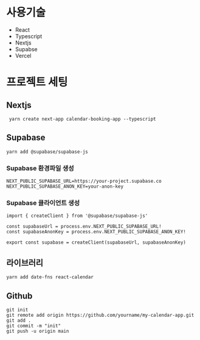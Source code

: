 # 사용기술
- React
- Typescript
- Nextjs
- Supabse
- Vercel


# 프로젝트 세팅

## Nextjs

```
 yarn create next-app calendar-booking-app --typescript
```

## Supabase

```
yarn add @supabase/supabase-js
```

### Supabase 환경파일 생성

```
NEXT_PUBLIC_SUPABASE_URL=https://your-project.supabase.co
NEXT_PUBLIC_SUPABASE_ANON_KEY=your-anon-key
```

### Supabase 클라이언트 생성

```
import { createClient } from '@supabase/supabase-js'

const supabaseUrl = process.env.NEXT_PUBLIC_SUPABASE_URL!
const supabaseAnonKey = process.env.NEXT_PUBLIC_SUPABASE_ANON_KEY!

export const supabase = createClient(supabaseUrl, supabaseAnonKey)
```

## 라이브러리 

```
yarn add date-fns react-calendar
```

## Github

```
git init
git remote add origin https://github.com/yourname/my-calendar-app.git
git add .
git commit -m "init"
git push -u origin main
```

